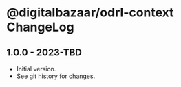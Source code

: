 # @digitalbazaar/odrl-context ChangeLog

## 1.0.0 - 2023-TBD

- Initial version.
- See git history for changes.
